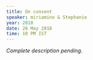 ```yaml
---
title: On consent
speaker: miriamino & Stephanie
year: 2018
date: 26 May 2018
time: 10 PM IST
---
```

_Complete description pending_.